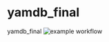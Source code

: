 # yamdb_final
yamdb_final
![example workflow](https://github.com/Ampolirosinvest/yamdb_final/actions/workflows/yamdb_workflow/badge.svg)